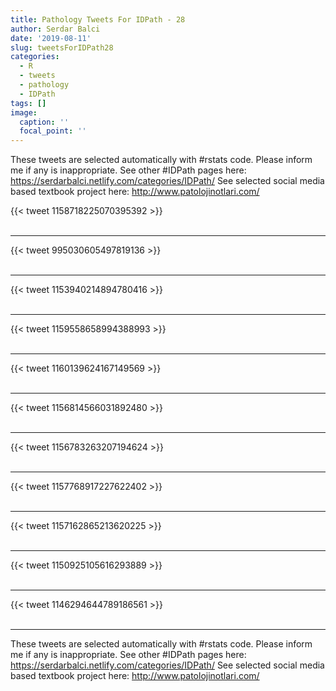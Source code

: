 ```yaml
---
title: Pathology Tweets For IDPath - 28
author: Serdar Balci
date: '2019-08-11'
slug: tweetsForIDPath28
categories:
  - R
  - tweets
  - pathology
  - IDPath
tags: []
image:
  caption: ''
  focal_point: ''
---
```



These tweets are selected automatically with #rstats code. Please inform me if any is inappropriate.
See other #IDPath pages here: https://serdarbalci.netlify.com/categories/IDPath/ 
See selected social media based textbook project here: http://www.patolojinotlari.com/

{{< tweet 1158718225070395392 >}}
<br>
<br>
<hr>
{{< tweet 995030605497819136 >}}
<br>
<br>
<hr>
{{< tweet 1153940214894780416 >}}
<br>
<br>
<hr>
{{< tweet 1159558658994388993 >}}
<br>
<br>
<hr>
{{< tweet 1160139624167149569 >}}
<br>
<br>
<hr>
{{< tweet 1156814566031892480 >}}
<br>
<br>
<hr>
{{< tweet 1156783263207194624 >}}
<br>
<br>
<hr>
{{< tweet 1157768917227622402 >}}
<br>
<br>
<hr>
{{< tweet 1157162865213620225 >}}
<br>
<br>
<hr>
{{< tweet 1150925105616293889 >}}
<br>
<br>
<hr>
{{< tweet 1146294644789186561 >}}
<br>
<br>
<hr>


These tweets are selected automatically with #rstats code. Please inform me if any is inappropriate.
See other #IDPath pages here: https://serdarbalci.netlify.com/categories/IDPath/ 
See selected social media based textbook project here: http://www.patolojinotlari.com/
